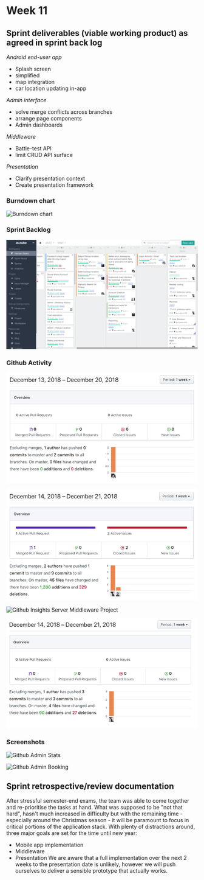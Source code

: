 # Week 11

## Sprint deliverables (viable working product) as agreed in sprint back log

*Android end-user app*
- Splash screen
- simplified
- map integration
- car location updating in-app

*Admin interface*
- solve merge conflicts across branches
- arrange page components
- Admin dashboards

*Middleware*
- Battle-test API
- limit CRUD API surface

*Presentation*
- Clarify presentation context
- Create presentation framework

### Burndown chart

![Burndown chart](../assets/img/week10-burndown.png)

### Sprint Backlog

![Sprint Backlog](../assets/img/week10-backlog.png)

### Github Activity

![Github Insights Mobile Project](../assets/img/week10-github-activity-mobile.png)

![Github Insights Admin Project](../assets/img/week10-github-activity-admin.png)

![Github Insights Server Middleware Project](../assets/img/week10-github-activity-middleware.png)

![Github Insights Project Documentation](../assets/img/week10-github-activity-docs.png)

### Screenshots

![Github Admin Stats](../assets/img/week10-jauc-admin-car-stats.png)

![Github Admin Booking](../assets/img/week10-jauc-admin-booking.png)


## Sprint retrospective/review documentation

After stressful semester-end exams, the team was able to come together and re-prioritise the tasks at hand.
What was supposed to be "not that hard", hasn't much increased in difficulty but with the remaining time - especially around the Christmas season - it will be paramount to focus in critical portions of the application stack.
With plenty of distractions around, three major goals are set for the time until new year:
 - Mobile app implementation
 - Middleware
 - Presentation
We are aware that a full implementation over the next 2 weeks to the presentation date is unlikely, however we will push ourselves to deliver a sensible prototype that actually works.
